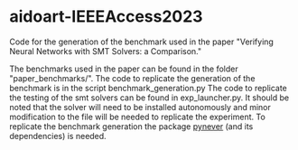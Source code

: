 # aidoart-IEEEAccess2023
Code for the generation of the benchmark used in the paper "Verifying Neural Networks with SMT Solvers: a Comparison."

The benchmarks used in the paper can be found in the folder "paper_benchmarks/".
The code to replicate the generation of the benchmark is in the script benchmark_generation.py
The code to replicate the testing of the smt solvers can be found in exp_launcher.py. It should be noted that the solver
will need to be installed autonomously and minor modification to the file will be needed to replicate the experiment.
To replicate the benchmark generation the package [pynever](https://github.com/NeVerTools/pyNeVer) (and its dependencies) is needed.
